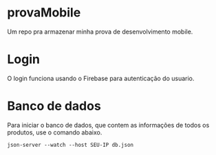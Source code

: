 # provaMobile

Um repo pra armazenar minha prova de desenvolvimento mobile.

# Login

O login funciona usando o Firebase para autenticação do usuario.

# Banco de dados

Para iniciar o banco de dados, que contem as informações de todos os produtos, use o comando abaixo.

```json-server --watch --host SEU-IP db.json```
